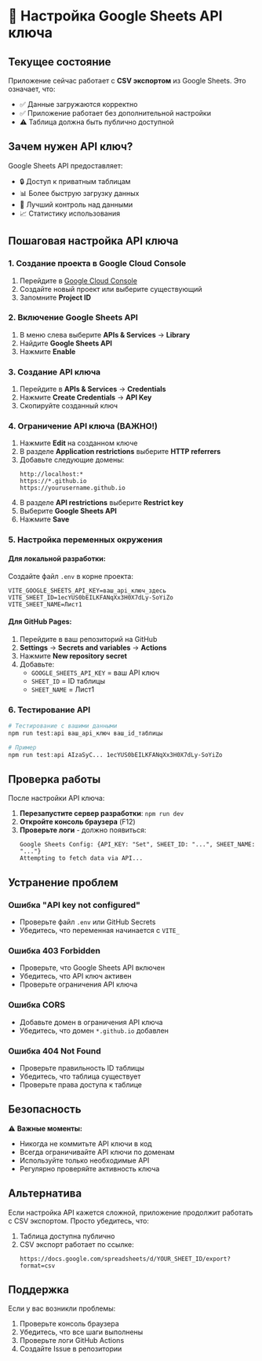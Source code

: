 # 🔑 Настройка Google Sheets API ключа

## Текущее состояние

Приложение сейчас работает с **CSV экспортом** из Google Sheets. Это означает, что:

- ✅ Данные загружаются корректно
- ✅ Приложение работает без дополнительной настройки
- ⚠️ Таблица должна быть публично доступной

## Зачем нужен API ключ?

Google Sheets API предоставляет:

- 🔒 Доступ к приватным таблицам
- 📊 Более быструю загрузку данных
- 🎯 Лучший контроль над данными
- 📈 Статистику использования

## Пошаговая настройка API ключа

### 1. Создание проекта в Google Cloud Console

1. Перейдите в [Google Cloud Console](https://console.cloud.google.com/)
2. Создайте новый проект или выберите существующий
3. Запомните **Project ID**

### 2. Включение Google Sheets API

1. В меню слева выберите **APIs & Services** → **Library**
2. Найдите **Google Sheets API**
3. Нажмите **Enable**

### 3. Создание API ключа

1. Перейдите в **APIs & Services** → **Credentials**
2. Нажмите **Create Credentials** → **API Key**
3. Скопируйте созданный ключ

### 4. Ограничение API ключа (ВАЖНО!)

1. Нажмите **Edit** на созданном ключе
2. В разделе **Application restrictions** выберите **HTTP referrers**
3. Добавьте следующие домены:
   ```
   http://localhost:*
   https://*.github.io
   https://yourusername.github.io
   ```
4. В разделе **API restrictions** выберите **Restrict key**
5. Выберите **Google Sheets API**
6. Нажмите **Save**

### 5. Настройка переменных окружения

#### Для локальной разработки:

Создайте файл `.env` в корне проекта:

```env
VITE_GOOGLE_SHEETS_API_KEY=ваш_api_ключ_здесь
VITE_SHEET_ID=1ecYUS0bEILKFANqXx3H0X7dLy-SoYiZo
VITE_SHEET_NAME=Лист1
```

#### Для GitHub Pages:

1. Перейдите в ваш репозиторий на GitHub
2. **Settings** → **Secrets and variables** → **Actions**
3. Нажмите **New repository secret**
4. Добавьте:
   - `GOOGLE_SHEETS_API_KEY` = ваш API ключ
   - `SHEET_ID` = ID таблицы
   - `SHEET_NAME` = Лист1

### 6. Тестирование API

```bash
# Тестирование с вашими данными
npm run test:api ваш_api_ключ ваш_id_таблицы

# Пример
npm run test:api AIzaSyC... 1ecYUS0bEILKFANqXx3H0X7dLy-SoYiZo
```

## Проверка работы

После настройки API ключа:

1. **Перезапустите сервер разработки**: `npm run dev`
2. **Откройте консоль браузера** (F12)
3. **Проверьте логи** - должно появиться:
   ```
   Google Sheets Config: {API_KEY: "Set", SHEET_ID: "...", SHEET_NAME: "..."}
   Attempting to fetch data via API...
   ```

## Устранение проблем

### Ошибка "API key not configured"

- Проверьте файл `.env` или GitHub Secrets
- Убедитесь, что переменная начинается с `VITE_`

### Ошибка 403 Forbidden

- Проверьте, что Google Sheets API включен
- Убедитесь, что API ключ активен
- Проверьте ограничения API ключа

### Ошибка CORS

- Добавьте домен в ограничения API ключа
- Убедитесь, что домен `*.github.io` добавлен

### Ошибка 404 Not Found

- Проверьте правильность ID таблицы
- Убедитесь, что таблица существует
- Проверьте права доступа к таблице

## Безопасность

⚠️ **Важные моменты:**

- Никогда не коммитьте API ключи в код
- Всегда ограничивайте API ключи по доменам
- Используйте только необходимые API
- Регулярно проверяйте активность ключа

## Альтернатива

Если настройка API кажется сложной, приложение продолжит работать с CSV экспортом. Просто убедитесь, что:

1. Таблица доступна публично
2. CSV экспорт работает по ссылке:
   ```
   https://docs.google.com/spreadsheets/d/YOUR_SHEET_ID/export?format=csv
   ```

## Поддержка

Если у вас возникли проблемы:

1. Проверьте консоль браузера
2. Убедитесь, что все шаги выполнены
3. Проверьте логи GitHub Actions
4. Создайте Issue в репозитории
